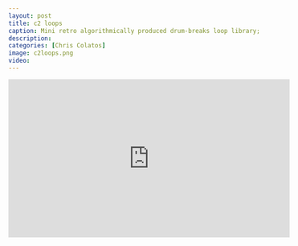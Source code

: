 ```yaml
---
layout: post
title: c2 loops
caption: Mini retro algorithmically produced drum-breaks loop library; circa 1999-2000. <a href="https://github.com/ccolatos/ccolatos.github.io/raw/master/c2%20Loops.zip"> CLICK <font color="red">HERE</font> TO DOWNLOAD 20 LOOPS</a> 
description: 
categories: [Chris Colatos]
image: c2loops.png
video:
---
```

<iframe width="560" height="315" src="https://www.youtube.com/embed/TKlaLX6TY88?si=3zz1_BK9mlkrkWnw" title="YouTube video player" frameborder="0" allow="accelerometer; autoplay; clipboard-write; encrypted-media; gyroscope; picture-in-picture; web-share" allowfullscreen></iframe>
